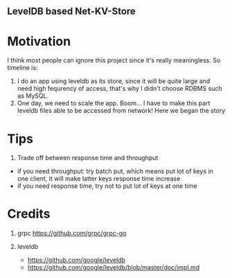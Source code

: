 LevelDB based Net-KV-Store
---
# Motivation
I think most people can ignore this project since it's really meaningless. So timeline is: 
1. I do an app using leveldb as its store, since it will be quite large and need high fequrency of access, that's why I didn't choose RDBMS such as MySQL. 
2. One day, we need to scale the app. Boom... I have to make this part leveldb files able to be accessed from network! Here we began the story

# Tips
1. Trade off between response time and throughput
 - if you need throughput: try batch put, which means put lot of keys in one client, it will make latter keys response time increase
 - if you need response time, try not to put lot of keys at one time

# Credits

1. grpc
   https://github.com/grpc/grpc-go

2. leveldb
   - https://github.com/google/leveldb
   - https://github.com/google/leveldb/blob/master/doc/impl.md

